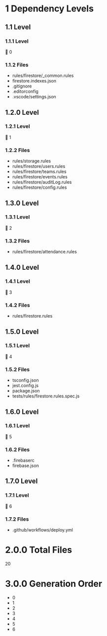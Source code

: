 # 1 Dependency Levels

## 1.1 Level

### 1.1.1 Level

🔹 0

### 1.1.2 Files

- rules/firestore/_common.rules
- firestore.indexes.json
- .gitignore
- .editorconfig
- .vscode/settings.json

## 1.2.0 Level

### 1.2.1 Level

🔹 1

### 1.2.2 Files

- rules/storage.rules
- rules/firestore/users.rules
- rules/firestore/teams.rules
- rules/firestore/events.rules
- rules/firestore/auditLog.rules
- rules/firestore/config.rules

## 1.3.0 Level

### 1.3.1 Level

🔹 2

### 1.3.2 Files

- rules/firestore/attendance.rules

## 1.4.0 Level

### 1.4.1 Level

🔹 3

### 1.4.2 Files

- rules/firestore.rules

## 1.5.0 Level

### 1.5.1 Level

🔹 4

### 1.5.2 Files

- tsconfig.json
- jest.config.js
- package.json
- tests/rules/firestore.rules.spec.js

## 1.6.0 Level

### 1.6.1 Level

🔹 5

### 1.6.2 Files

- .firebaserc
- firebase.json

## 1.7.0 Level

### 1.7.1 Level

🔹 6

### 1.7.2 Files

- .github/workflows/deploy.yml

# 2.0.0 Total Files

20

# 3.0.0 Generation Order

- 0
- 1
- 2
- 3
- 4
- 5
- 6

